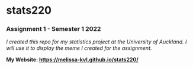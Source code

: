 # stats220
### Assignment 1 - Semester 1 2022
*I created this repo for my statistics project at the University of Auckland. I will use it to display the meme I created for the assignment.*

**My Website: https://melissa-kvl.github.io/stats220/**
